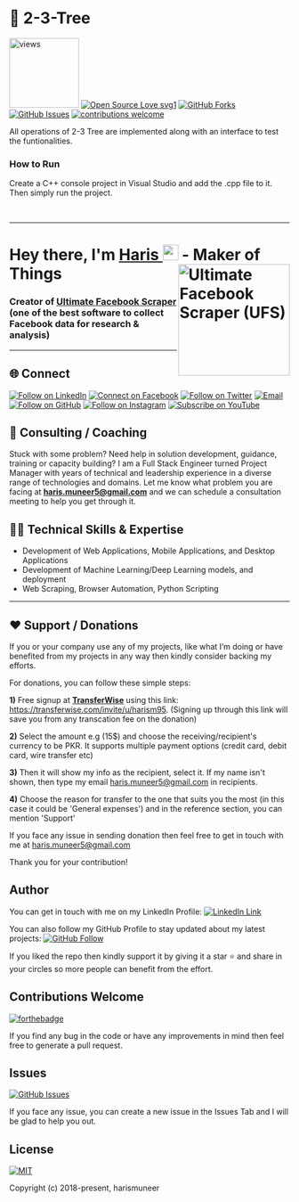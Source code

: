 # 🌲 2-3-Tree
<a href="https://github.com/harismuneer"><img alt="views" title="Github views" src="https://komarev.com/ghpvc/?username=harismuneer&style=flat-square" width="125"/></a>
[![Open Source Love svg1](https://badges.frapsoft.com/os/v1/open-source.svg?v=103)](#)
[![GitHub Forks](https://img.shields.io/github/forks/harismuneer/2-3-Tree.svg?style=social&label=Fork&maxAge=2592000)](https://www.github.com/harismuneer/2-3-Tree/fork)
[![GitHub Issues](https://img.shields.io/github/issues/harismuneer/2-3-Tree.svg?style=flat&label=Issues&maxAge=2592000)](https://www.github.com/harismuneer/2-3-Tree/issues)
[![contributions welcome](https://img.shields.io/badge/contributions-welcome-brightgreen.svg?style=flat&label=Contributions&colorA=red&colorB=black	)](#)



All operations of 2-3 Tree are implemented along with an interface to test the funtionalities.

### How to Run
Create a C++ console project in Visual Studio and add the .cpp file to it. Then simply run the project.

<br>
<hr>
<h1 align="left">Hey there, I'm <a href="https://www.linkedin.com/in/harismuneer/">Haris </a><img src="https://media.giphy.com/media/hvRJCLFzcasrR4ia7z/giphy.gif" width="28"> 
 <a href="https://github.com/harismuneer/Ultimate-Facebook-Scraper"><img align="right" src="https://user-images.githubusercontent.com/30947706/79588950-17515780-80ee-11ea-8f66-e26da49fa052.png" alt="Ultimate Facebook Scraper (UFS)" width="200"/></a> - Maker of Things</h1> 


### Creator of <a href="https://github.com/harismuneer/Ultimate-Facebook-Scraper">Ultimate Facebook Scraper</a> (one of the best software to collect Facebook data for research & analysis) 

<hr>

<h2 align="left">🌐 Connect</h2>
<p align="left">
  <a href="https://www.linkedin.com/in/harismuneer/"><img title="Follow on LinkedIn" src="https://img.shields.io/badge/LinkedIn-0077B5?style=for-the-badge&logo=linkedin&logoColor=white"/></a>
  <a href="https://www.facebook.com/harism99"><img title="Connect on Facebook" src="https://img.shields.io/badge/Facebook-1877F2?style=for-the-badge&logo=facebook&logoColor=white"/></a>
  <a href="https://twitter.com/harismuneer99"><img title="Follow on Twitter" src="https://img.shields.io/badge/Twitter-1DA1F2?style=for-the-badge&logo=twitter&logoColor=white"/></a>
  <a href="mailto:haris.muneer5@gmail.com"><img title="Email" src="https://img.shields.io/badge/Gmail-D14836?style=for-the-badge&logo=gmail&logoColor=white"/></a>
  <a href="https://github.com/harismuneer"><img title="Follow on GitHub" src="https://img.shields.io/badge/GitHub-100000?style=for-the-badge&logo=github&logoColor=white"/></a>
  <a href="https://www.instagram.com/harismuneer99"><img title="Follow on Instagram" src="https://img.shields.io/badge/Instagram-E4405F?style=for-the-badge&logo=instagram&logoColor=white"/></a>
  <a href="https://www.youtube.com/channel/UCZ-uBd7g0E2Bp-0tXtSlSjw?sub_confirmation=1"><img title="Subscribe on YouTube" src="https://img.shields.io/badge/YouTube-FF0000?style=for-the-badge&logo=youtube&logoColor=white"/></a>
</p>


## 🤝 Consulting / Coaching
Stuck with some problem? Need help in solution development, guidance, training or capacity building? I am a Full Stack Engineer turned Project Manager with years of technical and leadership experience in a diverse range of technologies and domains. Let me know what problem you are facing at <b>haris.muneer5@gmail.com</b> and we can schedule a consultation meeting to help you get through it.

## 👨‍💻 Technical Skills & Expertise

- Development of Web Applications, Mobile Applications, and Desktop Applications
- Development of Machine Learning/Deep Learning models, and deployment 
- Web Scraping, Browser Automation, Python Scripting
<hr>


## ❤️ Support / Donations
If you or your company use any of my projects, like what I’m doing or have benefited from my projects in any way then kindly consider backing my efforts.

For donations, you can follow these simple steps:

<b>1)</b> Free signup at <b>[TransferWise](https://transferwise.com/invite/u/harism95)</b> using this link: https://transferwise.com/invite/u/harism95</li>. (Signing up through this link will save you from any transcation fee on the donation)

<b>2)</b> Select the amount e.g (15$) and choose the receiving/recipient's currency to be PKR. It supports multiple payment options (credit card, debit card, wire transfer etc)

<b>3)</b> Then it will show my info as the recipient, select it. If my name isn't shown, then type my email haris.muneer5@gmail.com in recipients.

<b>4)</b> Choose the reason for transfer to the one that suits you the most (in this case it could be 'General expenses') and in the reference section, you can mention 'Support'
 
If you face any issue in sending donation then feel free to get in touch with me at haris.muneer5@gmail.com 

Thank you for your contribution!


## Author
You can get in touch with me on my LinkedIn Profile: [![LinkedIn Link](https://img.shields.io/badge/Connect-harismuneer-blue.svg?logo=linkedin&longCache=true&style=social&label=Follow)](https://www.linkedin.com/in/harismuneer)

You can also follow my GitHub Profile to stay updated about my latest projects: [![GitHub Follow](https://img.shields.io/badge/Connect-harismuneer-blue.svg?logo=Github&longCache=true&style=social&label=Follow)](https://github.com/harismuneer)

If you liked the repo then kindly support it by giving it a star ⭐ and share in your circles so more people can benefit from the effort.

## Contributions Welcome
[![forthebadge](https://forthebadge.com/images/badges/built-with-love.svg)](#)

If you find any bug in the code or have any improvements in mind then feel free to generate a pull request.

## Issues
[![GitHub Issues](https://img.shields.io/github/issues/harismuneer/2-3-Tree.svg?style=flat&label=Issues&maxAge=2592000)](https://www.github.com/harismuneer/2-3-Tree/issues)

If you face any issue, you can create a new issue in the Issues Tab and I will be glad to help you out.

## License
[![MIT](https://img.shields.io/cocoapods/l/AFNetworking.svg?style=style&label=License&maxAge=2592000)](../master/LICENSE)

Copyright (c) 2018-present, harismuneer                                                        
